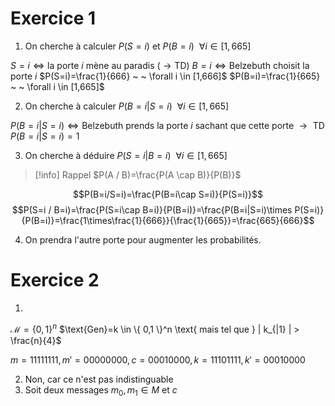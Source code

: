 # Exercice 1

1. On cherche à calculer $P(S=i) \text{ et } P(B=i) ~ ~\forall i \in [1,665]$

$S=i \Leftrightarrow \text{la porte }i \text{ mène au paradis } (\rightarrow \text{TD})$
$B=i \Leftrightarrow \text{Belzebuth choisit la porte } i$
$P(S=i)=\frac{1}{666} ~ ~ \forall i \in [1,666]$
$P(B=i)=\frac{1}{665} ~ ~ \forall i \in [1,665]$

2. On cherche à calculer $P(B=i|S=i) ~ ~\forall i \in [1,665]$ 

$P(B=i|S=i) \Leftrightarrow \text{Belzebuth prends la porte } i \text{ sachant que cette porte } \to \text{ TD}$
$P(B=i|S=i)=1$

3. On cherche à déduire $P(S=i|B=i) ~ ~\forall i \in [1,665]$

>[!info] Rappel
$P(A / B)=\frac{P(A \cap B)}{P(B)}$

$$P(B=i/S=i)=\frac{P(B=i\cap S=i)}{P(S=i)}$$
$$P(S=i / B=i)=\frac{P(S=i\cap B=i)}{P(B=i)}=\frac{P(B=i|S=i)\times P(S=i)}{P(B=i)}=\frac{1\times\frac{1}{666}}{\frac{1}{665}}=\frac{665}{666}$$


4. On prendra l'autre porte pour augmenter les probabilités.

# Exercice 2

1. 
$\mathcal{M}=\{ 0,1 \}^n$
$\text{Gen}=k \in \{  0,1 \}^n \text{ mais tel que } | k_{|1} | > \frac{n}{4}$

$m=1111 1111, m'=0000 0000, c=0001 0000, k=1110 1111, k'=0001 0000$

2. Non, car ce n'est pas indistinguable
3. Soit deux messages $m_{0}, m_{1} \in M$ et $c$
